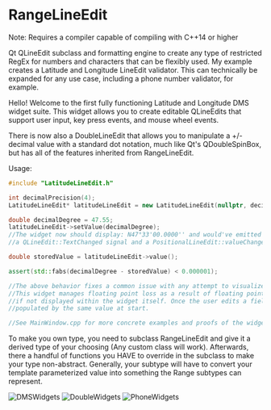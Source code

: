 # RangeLineEdit

Note: Requires a compiler capable of compiling with C++14 or higher

Qt QLineEdit subclass and formatting engine to create any type of restricted RegEx for numbers and characters that can be flexibly used. 
My example creates a Latitude and Longitude LineEdit validator.
This can technically be expanded for any use case, including a phone number validator, for example.

Hello! Welcome to the first fully functioning Latitude and Longitude DMS widget suite. 
This widget allows you to create editable QLineEdits that support user input, key press events, and mouse wheel events.

There is now also a DoubleLineEdit that allows you to manipulate a +/- decimal value with a standard dot notation,
much like Qt's QDoubleSpinBox, but has all of the features inherited from RangeLineEdit.

Usage:

```cpp
#include "LatitudeLineEdit.h"

int decimalPrecision(4);
LatitudeLineEdit* latitudeLineEdit = new LatitudeLineEdit(nullptr, decimalPrecision);

double decimalDegree = 47.55;
latitudeLineEdit->setValue(decimalDegree);
//The widget now should display: N47°33'00.0000'' and would've emitted both
//a QLineEdit::TextChanged signal and a PositionalLineEdit::valueChanged signal.

double storedValue = latitudeLineEdit->value();

assert(std::fabs(decimalDegree - storedValue) < 0.000001);

//The above behavior fixes a common issue with any attempt to visualize a subset of a decimal value and the loss of precision resulting in such an operation.
//This widget manages floating point loss as a result of floating point multiplication and divsion and will keep track of said loss, even
//if not displayed within the widget itself. Once the user edits a field of the edit, the loss is cleared, but this keeps multiple values in sync when being
//populated by the same value at start.

//See MainWindow.cpp for more concrete examples and proofs of the widgets syncing properly from many contexts.

```

To make you own type, you need to subclass RangeLineEdit and give it a derived type of your choosing (Any custom class will work). Afterwards, there a handful of functions you HAVE to override in the subclass to make your type non-abstract. Generally, your subtype will have to convert your template parameterized value into something the Range subtypes can represent.

![DMSWidgets](https://user-images.githubusercontent.com/10680188/113449253-6cec4600-93cb-11eb-8853-21e3f8a6f161.PNG)
![DoubleWidgets](https://user-images.githubusercontent.com/10680188/113449255-6d84dc80-93cb-11eb-9771-f1564709d893.PNG)
![PhoneWidgets](https://user-images.githubusercontent.com/10680188/113449256-6d84dc80-93cb-11eb-9c47-8deae85d6eb8.PNG)
